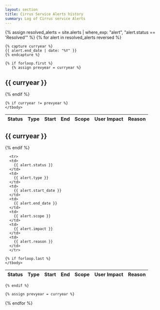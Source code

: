 ```yaml
---
layout: section
title: Cirrus Service Alerts history
summary: Log of Cirrus service Alerts
---
```


{% assign resolved_alerts = site.alerts | where_exp: "alert", "alert.status == 'Resolved'" %}
{% for alert in resolved_alerts reversed %}

    {% capture curryear %}
    {{ alert.end_date | date: "%Y" }}
    {% endcapture %}

    {% if forloop.first %}
       {% assign prevyear = curryear %}
<h2>{{ curryear }}</h2>

  <table >
    <thead>
      <tr>
        <th>Status</th>
        <th>Type</th>
        <th>Start</th>
        <th>End</th>
        <th>Scope</th>
        <th>User Impact</th>
        <th>Reason</th>
      </tr>
    </thead>
    <tbody>
    {% endif %}

    {% if curryear != prevyear %}
    </tbody>
  </table>

<h2>{{ curryear }}</h2>

  <table >
    <thead>
      <tr>
        <th>Status</th>
        <th>Type</th>
        <th>Start</th>
        <th>End</th>
        <th>Scope</th>
        <th>User Impact</th>
        <th>Reason</th>
      </tr>
    </thead>
    <tbody>      
    {% endif %}

      <tr>
      <td>
        {{ alert.status }}
      </td>
      <td>
        {{ alert.type }}
      </td>
      <td>
        {{ alert.start_date }}
      </td>
      <td>
        {{ alert.end_date }}
      </td>
      <td>
        {{ alert.scope }}
      </td>
      <td>
        {{ alert.impact }}
      </td>
      <td>
        {{ alert.reason }}
      </td>
      </tr>

    {% if forloop.last %}
    </tbody>
  </table>

    {% endif %}

    {% assign prevyear = curryear %}

{% endfor %}
